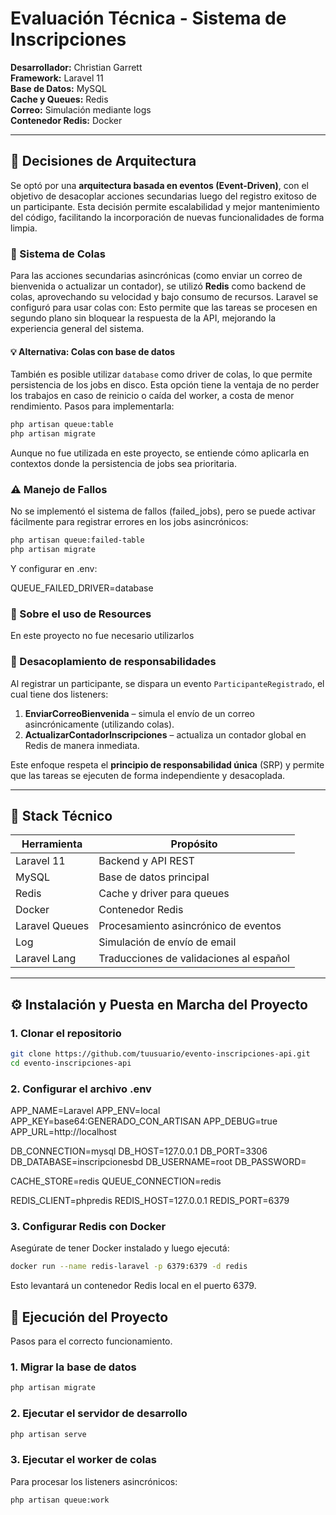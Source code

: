 # Evaluación Técnica - Sistema de Inscripciones

**Desarrollador:** Christian Garrett  
**Framework:** Laravel 11  
**Base de Datos:** MySQL  
**Cache y Queues:** Redis  
**Correo:** Simulación mediante logs  
**Contenedor Redis:** Docker  

---

## 🧠 Decisiones de Arquitectura

Se optó por una **arquitectura basada en eventos (Event-Driven)**, con el objetivo de desacoplar acciones secundarias luego del registro exitoso de un participante. Esta decisión permite escalabilidad y mejor mantenimiento del código, facilitando la incorporación de nuevas funcionalidades de forma limpia.

### 🔁 Sistema de Colas

Para las acciones secundarias asincrónicas (como enviar un correo de bienvenida o actualizar un contador), se utilizó **Redis** como backend de colas, aprovechando su velocidad y bajo consumo de recursos. Laravel se configuró para usar colas con:
Esto permite que las tareas se procesen en segundo plano sin bloquear la respuesta de la API, mejorando la experiencia general del sistema.

#### 💡 Alternativa: Colas con base de datos

También es posible utilizar `database` como driver de colas, lo que permite persistencia de los jobs en disco. Esta opción tiene la ventaja de no perder los trabajos en caso de reinicio o caída del worker, a costa de menor rendimiento.
Pasos para implementarla:

```bash
php artisan queue:table
php artisan migrate
```
Aunque no fue utilizada en este proyecto, se entiende cómo aplicarla en contextos donde la persistencia de jobs sea prioritaria.

### ⚠️ Manejo de Fallos

No se implementó el sistema de fallos (failed_jobs), pero se puede activar fácilmente para registrar errores en los jobs asincrónicos:

```bash
php artisan queue:failed-table
php artisan migrate
```

Y configurar en .env:

QUEUE_FAILED_DRIVER=database

### 🧱 Sobre el uso de Resources

En este proyecto no fue necesario utilizarlos

### 🔹 Desacoplamiento de responsabilidades

Al registrar un participante, se dispara un evento `ParticipanteRegistrado`, el cual tiene dos listeners:

1. **EnviarCorreoBienvenida** – simula el envío de un correo asincrónicamente (utilizando colas).
2. **ActualizarContadorInscripciones** – actualiza un contador global en Redis de manera inmediata.

Este enfoque respeta el **principio de responsabilidad única** (SRP) y permite que las tareas se ejecuten de forma independiente y desacoplada.

---

## 🚀 Stack Técnico

| Herramienta    | Propósito                                 |
|----------------|--------------------------------------------|
| Laravel 11     | Backend y API REST                         |
| MySQL          | Base de datos principal                    |
| Redis          | Cache y driver para queues                 |
| Docker         | Contenedor Redis                           |
| Laravel Queues | Procesamiento asincrónico de eventos       |
| Log            | Simulación de envío de email               |
| Laravel Lang   | Traducciones de validaciones al español    |

---

## ⚙️ Instalación y Puesta en Marcha del Proyecto

### 1. Clonar el repositorio

```bash
git clone https://github.com/tuusuario/evento-inscripciones-api.git
cd evento-inscripciones-api
```
### 2. Configurar el archivo .env
APP_NAME=Laravel
APP_ENV=local
APP_KEY=base64:GENERADO_CON_ARTISAN
APP_DEBUG=true
APP_URL=http://localhost

DB_CONNECTION=mysql
DB_HOST=127.0.0.1
DB_PORT=3306
DB_DATABASE=inscripcionesbd
DB_USERNAME=root
DB_PASSWORD=

CACHE_STORE=redis
QUEUE_CONNECTION=redis

REDIS_CLIENT=phpredis
REDIS_HOST=127.0.0.1
REDIS_PORT=6379


### 3. Configurar Redis con Docker

Asegúrate de tener Docker instalado y luego ejecutá:

```bash
docker run --name redis-laravel -p 6379:6379 -d redis
```
Esto levantará un contenedor Redis local en el puerto 6379.

## 🧪 Ejecución del Proyecto

Pasos para el correcto funcionamiento.

### 1. Migrar la base de datos

```bash
php artisan migrate
```

### 2. Ejecutar el servidor de desarrollo

```bash
php artisan serve
```

### 3. Ejecutar el worker de colas

Para procesar los listeners asincrónicos:

```bash
php artisan queue:work
```
